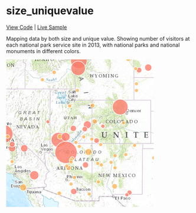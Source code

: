 # size_uniquevalue

[View Code](index.html) | [Live Sample](https://esri.github.io/visualization-js/size_uniquevalue)

Mapping data by both size and unique value. Showing number of visitors at each national park service site in 2013, with national parks and national monuments in different colors.

[![](thumbnail.png)]((https://esri.github.io/visualization-js/size_uniquevalue))
